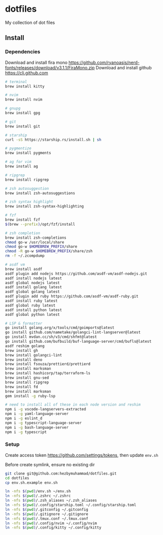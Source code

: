 # dotfiles

My collection of dot files

## Install

### Dependencies

Download and install fira mono https://github.com/ryanoasis/nerd-fonts/releases/download/v3.1.1/FiraMono.zip
Download and install github https://cli.github.com

```zsh
# terminal
brew install kitty

# nvim
brew install nvim

# gnupg
brew install gpg

# git
brew install git

# starship
curl -sS https://starship.rs/install.sh | sh

# pygmentize
brew install pygments

# ag for vim
brew install ag

# ripgrep
brew install ripgrep

# zsh autosuggestion
brew install zsh-autosuggestions

# zsh syntax highlight
brew install zsh-syntax-highlighting

# fzf
brew install fzf
$(brew --prefix)/opt/fzf/install

# zsh completion
brew install zsh-completions
chmod go-w /usr/local/share
chmod go-w $HOMEBREW_PREFIX/share
chmod -R go-w $HOMEBREW_PREFIX/share/zsh
rm -f ~/.zcompdump

# asdf vm
brew install asdf
asdf plugin add nodejs https://github.com/asdf-vm/asdf-nodejs.git
asdf install nodejs latest
asdf global nodejs latest
asdf install golang latest
asdf global golang latest
asdf plugin add ruby https://github.com/asdf-vm/asdf-ruby.git
asdf install ruby latest
asdf global ruby latest
asdf install python latest
asdf global python latest

# LSP & formatter
go install golang.org/x/tools/cmd/goimports@latest
go install github.com/nametake/golangci-lint-langserver@latest
go install mvdan.cc/sh/v3/cmd/shfmt@latest
go install github.com/bufbuild/buf-language-server/cmd/bufls@latest
asdf reshim golang
brew install gh
brew install golangci-lint
brew install deno
brew install fsouza/prettierd/prettierd
brew install marksman
brew install hashicorp/tap/terraform-ls
brew install gnu-sed
brew install ripgrep
brew install fd
brew install marksman
gem install -g ruby-lsp

# need to install all of these in each node version and reshim
npm i -g vscode-langservers-extracted
npm i -g yaml-language-server
npm i -g eslint_d
npm i -g typescript-language-server
npm i -g bash-language-server
npm i -g typescript
```

### Setup

Create access token https://github.com/settings/tokens, then update `env.sh`

Before create symlink, ensure no existing dir

```zsh
git clone git@github.com:hezbymuhammad/dotfiles.git
cd dotfiles
cp env.sh.example env.sh

ln -nfs $(pwd)/env.sh ~/env.sh
ln -nfs $(pwd)/.zshrc ~/.zshrc
ln -nfs $(pwd)/.zsh_aliases ~/.zsh_aliases
ln -nfs $(pwd)/.config/starship.toml ~/.config/starship.toml
ln -nfs $(pwd)/.gitconfig ~/.gitconfig
ln -nfs $(pwd)/.gitignore ~/.gitignore
ln -nfs $(pwd)/.tmux.conf ~/.tmux.conf
ln -nfs $(pwd)/.config/nvim ~/.config/nvim
ln -nfs $(pwd)/.config/kitty ~/.config/kitty
```
